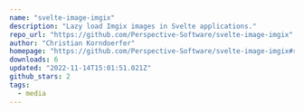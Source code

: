 ```yaml
---
name: "svelte-image-imgix"
description: "Lazy load Imgix images in Svelte applications."
repo_url: "https://github.com/Perspective-Software/svelte-image-imgix"
author: "Christian Korndoerfer"
homepage: "https://github.com/Perspective-Software/svelte-image-imgix#readme"
downloads: 6
updated: "2022-11-14T15:01:51.021Z"
github_stars: 2
tags: 
  - media
---
```

